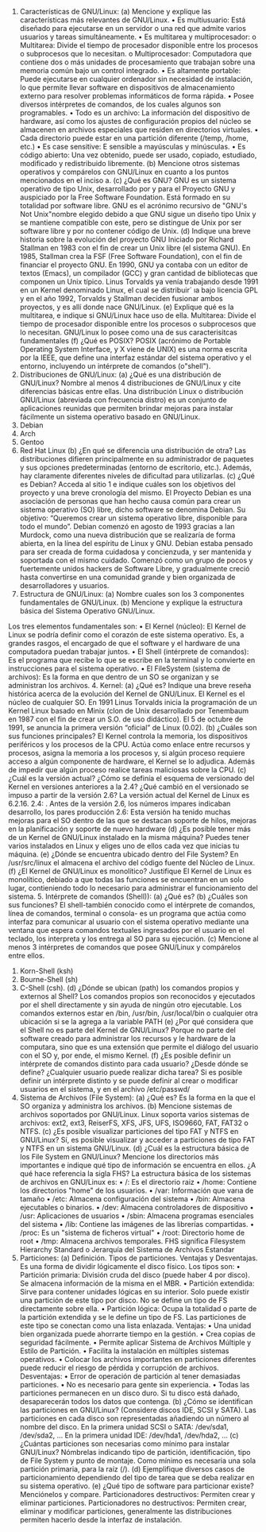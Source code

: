 1. Características de GNU/Linux:
(a) Mencione y explique las características más relevantes de GNU/Linux.
•	Es multiusuario: Está diseñado para ejecutarse en un servidor o una red que admite varios usuarios y tareas simultáneamente.
•	Es multitarea y multiprocesador:
o	Multitarea: Divide el tiempo de procesador disponible entre los procesos o subprocesos que lo necesitan.
o	Multiprocesador: Computadora que contiene dos o más unidades de procesamiento que trabajan sobre una memoria común bajo un control integrado.
•	Es altamente portable: Puede ejecutarse en cualquier ordenador sin necesidad de instalación, lo que permite llevar software en dispositivos de almacenamiento externo para resolver problemas informáticos de forma rápida.
•	Posee diversos intérpretes de comandos, de los cuales algunos son programables.
•	Todo es un archivo: La información del dispositivo de hardware, así como los ajustes de configuración propios del núcleo se almacenen en archivos especiales que residen en directorios virtuales.
•	Cada directorio puede estar en una partición diferente (/temp, /home, etc.)
•	Es case sensitive: E sensible a mayúsculas y minúsculas.
•	Es código abierto: Una vez obtenido, puede ser usado, copiado, estudiado, modificado y redistribuido libremente.
(b) Mencione otros sistemas operativos y compárelos con GNU/Linux en cuanto a los puntos mencionados en el inciso a.
(c) ¿Qué es GNU?
GNU es un sistema operativo de tipo Unix, desarrollado por y para el Proyecto GNU y auspiciado por la Free Software Foundation. Está formado en su totalidad por software libre. GNU es el acrónimo recursivo de "GNU's Not Unix"nombre elegido debido a que GNU sigue un diseño tipo Unix y se mantiene compatible con este, pero se distingue de Unix por ser software libre y por no contener código de Unix.
(d) Indique una breve historia sobre la evolución del proyecto GNU
Iniciado por Richard Stallman en 1983 con el fin de crear un Unix libre (el sistema GNU). En 1985, Stallman crea la FSF (Free Software Foundation), con el fin de financiar el proyecto GNU. En 1990, GNU ya contaba con un editor de textos (Emacs), un compilador (GCC) y gran cantidad de bibliotecas que componen un Unix típico. Linus Torvalds ya venía trabajando desde 1991 en un Kernel denominado Linux, el cual se distribuir´ ıa bajo licencia GPL y en el año 1992, Torvalds y Stallman deciden fusionar ambos proyectos, y es allí donde nace GNU/Linux.
(e) Explique qué es la multitarea, e indique si GNU/Linux hace uso de ella.
Multitarea: Divide el tiempo de procesador disponible entre los procesos o subprocesos que lo necesitan. GNU/Linux lo posee como una de sus caracterisitcas fundamentales
 (f) ¿Qué es POSIX?
POSIX (acrónimo de Portable Operating System Interface, y X viene de UNIX) es una norma escrita por la IEEE, que define una interfaz estándar del sistema operativo y el entorno, incluyendo un intérprete de comandos (o"shell").
2. Distribuciones de GNU/Linux:
(a) ¿Qué es una distribución de GNU/Linux? Nombre al menos 4 distribuciones de GNU/Linux y cite diferencias básicas entre ellas.
Una distribución Linux o distribución GNU/Linux (abreviada con frecuencia distro) es un conjunto de aplicaciones reunidas que permiten brindar mejoras para instalar fácilmente un sistema operativo basado en GNU/Linux.
1.	Debian
2.	Arch
3.	Gentoo
4.	Red Hat Linux
 (b) ¿En qué se diferencia una distribución de otra?
Las distribuciones difieren principalmente en su administrador de paquetes y sus opciones predeterminadas (entorno de escritorio, etc.). Además, hay claramente diferentes niveles de dificultad para utilizarlas.
(c) ¿Qué es Debian? Acceda al sitio 1 e indique cuáles son los objetivos del proyecto y una breve cronología del mismo.
El Proyecto Debian es una asociación de personas que han hecho causa común para crear un sistema operativo (SO) libre, dicho software se denomina Debian. 
Su objetivo: “Queremos crear un sistema operativo libre, disponible para todo el mundo”.
Debian comenzó en agosto de 1993 gracias a Ian Murdock, como una nueva distribución que se realizaría de forma abierta, en la línea del espíritu de Linux y GNU. Debian estaba pensado para ser creada de forma cuidadosa y concienzuda, y ser mantenida y soportada con el mismo cuidado. Comenzó como un grupo de pocos y fuertemente unidos hackers de Software Libre, y gradualmente creció hasta convertirse en una comunidad grande y bien organizada de desarrolladores y usuarios.
3. Estructura de GNU/Linux:
(a) Nombre cuales son los 3 componentes fundamentales de GNU/Linux.
(b) Mencione y explique la estructura básica del Sistema Operativo GNU/Linux.

Los tres elementos fundamentales son:
•	El Kernel (núcleo): El Kernel de Linux se podría definir como el corazón de este sistema operativo. Es, a grandes rasgos, el encargado de que el software y el hardware de una computadora puedan trabajar juntos.
•	El Shell (intérprete de comandos): Es el programa que recibe lo que se escribe en la terminal y lo convierte en instrucciones para el sistema operativo.
•	El FileSystem (sistema de archivos): Es la forma en que dentro de un SO se organizan y se administran los archivos.
4. Kernel:
(a) ¿Qué es? Indique una breve reseña histórica acerca de la evolución del Kernel de GNU/Linux.
El Kernel es el núcleo de cualquier SO.
En 1991 Linus Torvalds inicia la programación de un Kernel Linux basado en Minix (clon de Unix desarrollado por Tenembaum en 1987 con el fin de crear un S.O. de uso didáctico). El 5 de octubre de 1991, se anuncia la primera versión “oficial” de Linux (0.02).
(b) ¿Cuáles son sus funciones principales?
El Kernel controla la memoria, los dispositivos periféricos y los procesos de la CPU. Actúa como enlace entre recursos y procesos, asigna la memoria a los procesos y, si algún proceso requiere acceso a algún componente de hardware, el Kernel se lo adjudica. Además de impedir que algún proceso realice tareas maliciosas sobre la CPU.
(c) ¿Cuál es la versión actual? ¿Cómo se definía el esquema de versionado del Kernel en versiones anteriores a la 2.4? ¿Qué cambió en el versionado se impuso a partir de la versión 2.6?
La versión actual del Kernel de Linux es 6.2.16. 
2.4: . Antes de la versión 2.6, los números impares indicaban desarrollo, los pares producción
2.6: Esta versión ha tenido muchas mejoras para el SO dentro de las que se destacan soporte de hilos, mejoras en la planificación y soporte de nuevo hardware
(d) ¿Es posible tener más de un Kernel de GNU/Linux instalado en la misma máquina?
Puedes tener varios instalados en Linux y eliges uno de ellos cada vez que inicias tu máquina.
(e) ¿Dónde se encuentra ubicado dentro del File System?
En /usr/src/linux el almacena el archivo del código fuente del Núcleo de Linux.
(f) ¿El Kernel de GNU/Linux es monolítico? Justifique
El Kernel de Linux es monolítico, debiado a que todas las funciones se encuentran en un solo lugar, contieniendo todo lo necesario para administrar el funcionamiento del sistema.
5. Intérprete de comandos (Shell)):
(a) ¿Qué es?
(b) ¿Cuáles son sus funciones?
El shell-también conocido como el intérprete de comandos, línea de comandos, terminal o consola- es un programa que actúa como interfaz para comunicar al usuario con el sistema operativo mediante una ventana que espera comandos textuales ingresados por el usuario en el teclado, los interpreta y los entrega al SO para su ejecución.
(c) Mencione al menos 3 intérpretes de comandos que posee GNU/Linux y compárelos entre ellos.
1.	Korn-Shell (ksh)
2.	Bourne-Shell (sh)
3.	C-Shell (csh).
(d) ¿Dónde se ubican (path) los comandos propios y externos al Shell?
Los comandos propios son reconocidos y ejecutados por el shell directamente y sin ayuda de ningún otro ejecutable. 
Los comandos externos estar en /bin, /usr/bin, /usr/local/bin o cualquier otra ubicación si se la agrega a la variable PATH
(e) ¿Por qué considera que el Shell no es parte del Kernel de GNU/Linux?
Porque no parte del software creado para administrar los recursos y le hardware de la computara, sino que es una extensión que permite el diálogo del usuario con el SO y, por ende, el mismo Kernel.
(f) ¿Es posible definir un intérprete de comandos distinto para cada usuario? ¿Desde dónde se define? ¿Cualquier usuario puede realizar dicha tarea?
Si es posible definir un intérprete distinto y se puede definir al crear o modificar usuarios en el sistema, y en el archivo /etc/passwd/
6. Sistema de Archivos (File System):
(a) ¿Qué es?
Es la forma en la que el SO organiza y administra los archivos.
(b) Mencione sistemas de archivos soportados por GNU/Linux.
Linux soporta varios sistemas de archivos: ext2, ext3, ReiserFS, XFS, JFS, UFS, ISO9660, FAT, FAT32 o NTFS.
(c) ¿Es posible visualizar particiones del tipo FAT y NTFS en GNU/Linux?
Sí, es posible visualizar y acceder a particiones de tipo FAT y NTFS en un sistema GNU/Linux.
(d) ¿Cuál es la estructura básica de los File System en GNU/Linux? Mencione los directorios más importantes e indique qué tipo de información se encuentra en ellos. ¿A qué hace referencia la sigla FHS?
La estructura básica de los sistemas de archivos en GNU/Linux es:
•	/: Es el directorio raiz
•	/home: Contiene los directorios "home" de los usuarios.
•	/var: Información que varıa de tamaño
•	/etc: Almacena configuración del sistema
•	/bin: Almacena ejecutables o binarios.
•	/dev: Almacena controladores de dispositivo
•	/usr: Aplicaciones de usuarios
•	/sbin: Almacena programas esenciales del sistema
•	/lib: Contiene las imágenes de las librerías compartidas.
•	/proc: Es un "sistema de ficheros virtual"
•	/root: Directorio home de root
•	/tmp: Almacena archivos temporales.
FHS significa Filesystem Hierarchy Standard o Jerarquía del Sistema de Archivos Estandar
7. Particiones:
(a) Definición. Tipos de particiones. Ventajas y Desventajas.
Es una forma de dividir lógicamente el disco físico. Los tipos son:
•	Partición primaria: División cruda del disco (puede haber 4 por disco). Se almacena información de la misma en el MBR.
•	Partición extendida: Sirve para contener unidades lógicas en su interior. Solo puede existir una partición de este tipo por disco. No se define un tipo de FS directamente sobre ella.
•	Partición lógica: Ocupa la totalidad o parte de la partición extendida y se le define un tipo de FS. Las particiones de este tipo se conectan como una lista enlazada.
Ventajas:
•	Una unidad bien organizada puede ahorrarte tiempo en la gestión.
•	Crea copias de seguridad fácilmente.
•	Permite aplicar Sistema de Archivos Múltiple y Estilo de Partición.
•	Facilita la instalación en múltiples sistemas operativos.
•	Colocar los archivos importantes en particiones diferentes puede reducir el riesgo de pérdida y corrupción de archivos.
Desventajas:
•	Error de operación de partición al tener demasiadas particiones.
•	No es necesario para gente sin experiencia.
•	Todas las particiones permanecen en un disco duro. Si tu disco está dañado, desaparecerán todos los datos que contenga.
(b) ¿Cómo se identifican las particiones en GNU/Linux? (Considere discos IDE, SCSI y SATA).
Las particiones en cada disco son representadas añadiendo un número al nombre del disco.
En la primera unidad SCSI o SATA: /dev/sda1, /dev/sda2, …
En la primera unidad IDE: /dev/hda1, /dev/hda2, …
(c) ¿Cuántas particiones son necesarias como mínimo para instalar GNU/Linux? Nómbrelas indicando tipo de partición, identificación, tipo de File System y punto de montaje.
Como mínimo es necesaria una sola partición primaria, para la raíz (/).
(d) Ejemplifique diversos casos de particionamiento dependiendo del tipo de tarea que se deba realizar en su sistema operativo.
(e) ¿Qué tipo de software para particionar existe? Menciónelos y compare.
Particionadores destructivos: Permiten crear y eliminar particiones.
Particionadores no destructivos: Permiten crear, eliminar y modificar particiones, generalmente las distribuciones permiten hacerlo desde la interfaz de instalación.
